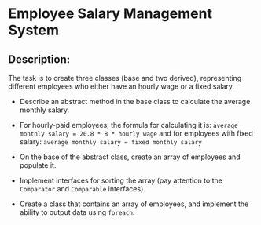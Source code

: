 # Employee Salary Management System

## Description:

The task is to create three classes (base and two derived), representing different employees who either have an hourly wage or a fixed salary.

- Describe an abstract method in the base class to calculate the average monthly salary.

- For hourly-paid employees, the formula for calculating it is: `average monthly salary = 20.8 * 8 * hourly wage` and for employees with fixed salary: `average monthly salary = fixed monthly salary`

- On the base of the abstract class, create an array of employees and populate it.

- Implement interfaces for sorting the array (pay attention to the `Comparator` and `Comparable` interfaces).

- Create a class that contains an array of employees, and implement the ability to output data using `foreach`.

